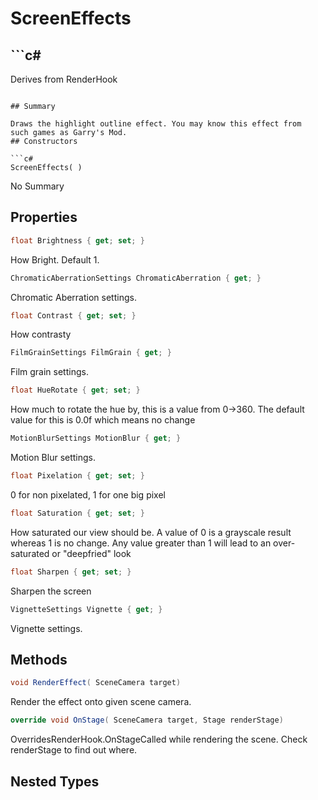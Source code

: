 # ScreenEffects

## ```c#
Derives from RenderHook
```

## Summary

Draws the highlight outline effect. You may know this effect from
such games as Garry's Mod.
## Constructors

```c#
ScreenEffects( ) 
```
No Summary
## Properties

```c#
float Brightness { get; set; } 
```
How Bright. Default 1.
```c#
ChromaticAberrationSettings ChromaticAberration { get; } 
```
Chromatic Aberration settings.
```c#
float Contrast { get; set; } 
```
How contrasty
```c#
FilmGrainSettings FilmGrain { get; } 
```
Film grain settings.
```c#
float HueRotate { get; set; } 
```
How much to rotate the hue by, this is a value from 0->360.
The default value for this is 0.0f which means no change
```c#
MotionBlurSettings MotionBlur { get; } 
```
Motion Blur settings.
```c#
float Pixelation { get; set; } 
```
0 for non pixelated, 1 for one big pixel
```c#
float Saturation { get; set; } 
```
How saturated our view should be. A value of
0 is a grayscale result whereas 1 is no change. Any
value greater than 1 will lead to an over-saturated or
"deepfried" look
```c#
float Sharpen { get; set; } 
```
Sharpen the screen
```c#
VignetteSettings Vignette { get; } 
```
Vignette settings.
## Methods

```c#
void RenderEffect( SceneCamera target) 
```
Render the effect onto given scene camera.
```c#
override void OnStage( SceneCamera target, Stage renderStage) 
```
OverridesRenderHook.OnStageCalled while rendering the scene. Check renderStage to find out where.
## Nested Types


